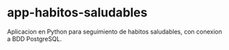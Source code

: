 # app-habitos-saludables
Aplicacion en Python para seguimiento de habitos saludables, con conexion a BDD PostgreSQL.
